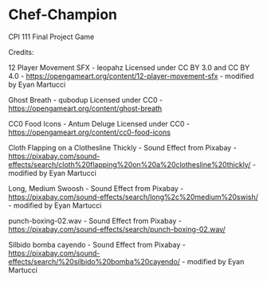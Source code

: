 # Chef-Champion
 CPI 111 Final Project Game

Credits: 

12 Player Movement SFX - leopahz Licensed under CC BY 3.0 and CC BY 4.0 - https://opengameart.org/content/12-player-movement-sfx - modified by Eyan Martucci

Ghost Breath - qubodup Licensed under CC0 - https://opengameart.org/content/ghost-breath

CC0 Food Icons - Antum Deluge Licensed under CC0 - https://opengameart.org/content/cc0-food-icons

Cloth Flapping on a Clothesline Thickly - Sound Effect from Pixabay - https://pixabay.com/sound-effects/search/cloth%20flapping%20on%20a%20clothesline%20thickly/ - modified by Eyan Martucci

Long, Medium Swoosh - Sound Effect from Pixabay - https://pixabay.com/sound-effects/search/long%2c%20medium%20swish/ - modified by Eyan Martucci

punch-boxing-02.wav - Sound Effect from Pixabay - https://pixabay.com/sound-effects/search/punch-boxing-02.wav/

Silbido bomba cayendo - Sound Effect from Pixabay - https://pixabay.com/sound-effects/search/%20silbido%20bomba%20cayendo/ - modified by Eyan Martucci